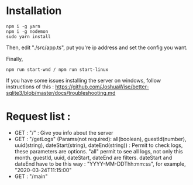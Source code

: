 # Installation

```
npm i -g yarn
npm i -g nodemon
sudo yarn install
```

Then, edit "./src/app.ts", put you're ip address and set the config you want.

Finally,

```
npm run start-wnd / npm run start-linux
```

If you have some issues installing the server on windows, follow instructions of this :
https://github.com/JoshuaWise/better-sqlite3/blob/master/docs/troubleshooting.md

# Request list :

- GET : "/" : Give you info about the server
- GET : "/getLogs" (Params(not required): all(boolean), guestId(number), uuid(string), dateStart(string), dateEnd(string)) : Permit to check logs, these parameters are options. "all" permit to see all logs, not only this month. guestId, uuid, dateStart, dateEnd are filters. dateStart and dateEnd have to be this way : "YYYY-MM-DDThh:mm:ss", for example, "2020-03-24T11:15:00"
- GET : "/main"
